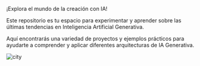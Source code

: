 ¡Explora el mundo de la creación con IA!

Este repositorio es tu espacio para experimentar y aprender sobre las últimas tendencias en Inteligencia Artificial Generativa. 

Aquí encontrarás una variedad de proyectos y ejemplos prácticos para ayudarte a comprender y aplicar diferentes arquitecturas de IA Generativa.

![city](https://github.com/user-attachments/assets/affab704-a1ee-4aa8-b3f8-406d14876319)
